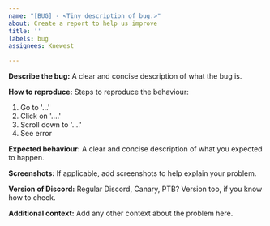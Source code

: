 ```yaml
---
name: "[BUG] - <Tiny description of bug.>"
about: Create a report to help us improve
title: ''
labels: bug
assignees: Knewest

---
```


**Describe the bug:**
A clear and concise description of what the bug is.

**How to reproduce:**
Steps to reproduce the behaviour:
1. Go to '...'
2. Click on '....'
3. Scroll down to '....'
4. See error

**Expected behaviour:**
A clear and concise description of what you expected to happen.

**Screenshots:**
If applicable, add screenshots to help explain your problem.

**Version of Discord:**
Regular Discord, Canary, PTB? 
Version too, if you know how to check.

**Additional context:**
Add any other context about the problem here.
